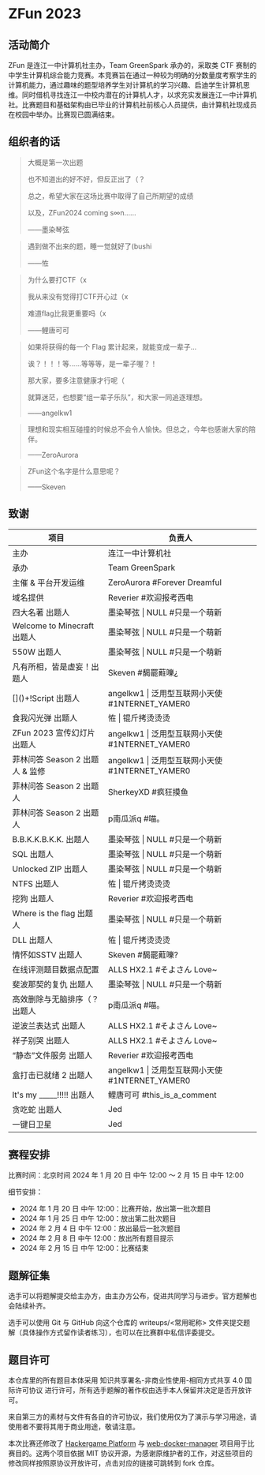 # ZFun 2023

## 活动简介

ZFun 是连江一中计算机社主办，Team GreenSpark 承办的，采取类 CTF 赛制的中学生计算机综合能力竞赛。本竞赛旨在通过一种较为明确的分数量度考察学生的计算机能力，通过趣味的题型培养学生对计算机的学习兴趣、启迪学生计算机思维。同时借机寻找连江一中校内潜在的计算机人才，以求充实发展连江一中计算机社。比赛题目和基础架构由已毕业的计算机社前核心人员提供，由计算机社现成员在校园中举办。比赛现已圆满结束。

## 组织者的话

> 大概是第一次出题
> 
> 也不知道出的好不好，但反正出了（？
> 
> 总之，希望大家在这场比赛中取得了自己所期望的成绩
> 
> 以及，ZFun2024 coming s∞n……
>
> ——墨染琴弦

> 遇到做不出来的题，睡一觉就好了(bushi
>
> ——恠

> 为什么要打CTF（x
> 
> 我从来没有觉得打CTF开心过（x
> 
> 难道flag比我更重要吗（x
>
> ——鲤唐可可

> 如果将获得的每一个 Flag 累计起来，就能变成一辈子...
> 
> 诶？！！！等......等等等，是一辈子喔？！
> 
> 那大家，要多注意健康才行呢（
> 
> 就算迷茫，也想要“组一辈子乐队”，和大家一同追逐理想。
>
> ——angelkw1

> 理想和现实相互碰撞的时候总不会令人愉快。但总之，今年也感谢大家的陪伴。
>
> ——ZeroAurora

> ZFun这个名字是什么意思呢？
>
> ——Skeven

## 致谢

| 项目                               | 负责人                                              |
|----------------------------------|--------------------------------------------------|
| 主办                               | 连江一中计算机社                                         |
| 承办                               | Team GreenSpark                                  |
| 主催 & 平台开发运维                      | ZeroAurora \#Forever Dreamful                  |
| 域名提供                             | Reverier \#欢迎报考西电                                |
| 四大名著 出题人                         | 墨染琴弦 \| NULL \#只是一个萌新                            |
| Welcome to Minecraft 出题人         | 墨染琴弦 \| NULL \#只是一个萌新                            |
| 550W 出题人                         | 墨染琴弦 \| NULL \#只是一个萌新                            |
| 凡有所相，皆是虚妄！出题人                    | Skeven \#馤罷蘣嚛¿                                   |
| \[\]\(\)\+\!Script 出题人           | angelkw1 \| 泛用型互联网小天使 \#1NTERNET\_YAMER0         |
| 食我闪光弹 出题人                        | 恠 \| 锟斤拷烫烫烫                                      |
| ZFun 2023 宣传幻灯片 出题人              | angelkw1 \| 泛用型互联网小天使 \#1NTERNET\_YAMER0         |
| 菲林问答 Season 2 出题人 & 监修           | angelkw1 \| 泛用型互联网小天使 \#1NTERNET\_YAMER0         |
| 菲林问答 Season 2 出题人                | SherkeyXD \#疯狂摸鱼                                 |
| 菲林问答 Season 2 出题人                | p南瓜派q \#喵。                                       |
| B\.B\.K\.K\.B\.K\.K\. 出题人        | 墨染琴弦 \| NULL \#只是一个萌新                            |
| SQL 出题人                          | 墨染琴弦 \| NULL \#只是一个萌新                            |
| Unlocked ZIP 出题人                 | 墨染琴弦 \| NULL \#只是一个萌新                            |
| NTFS 出题人                         | 恠 \| 锟斤拷烫烫烫                                      |
| 挖狗 出题人                           | Reverier \#欢迎报考西电                                |
| Where is the flag 出题人            | 墨染琴弦 \| NULL \#只是一个萌新                            |
| DLL 出题人                          | 恠 \| 锟斤拷烫烫烫                                      |
| 情怀如SSTV 出题人                      | Skeven \#馤罷蘣嚛?                                   |
| 在线评测题目数据点配置                      | ALLS HX2\.1 \#そよさん Love~                         |
| 斐波那契的复仇 出题人                      | 墨染琴弦 \| NULL \#只是一个萌新                            |
| 高效删除与无脑排序（？出题人                   | p南瓜派q \#喵。                                       |
| 逆波兰表达式 出题人                       | ALLS HX2\.1 \#そよさん Love~                         |
| 祥子别哭 出题人                         | ALLS HX2\.1 \#そよさん Love~                         |
| “静态”文件服务 出题人                     | Reverier \#欢迎报考西电                                |
| 盒打击已就绪 2 出题人                     | angelkw1 \| 泛用型互联网小天使 \#1NTERNET\_YAMER0         |
| It's my \_\_\_\_\_\!\!\!\!\! 出题人 | 鲤唐可可 \#this\_is\_a\_comment                      |
| 贪吃蛇 出题人                          | Jed                                              |
| 一键日卫星                            | Jed                                              |



## 赛程安排

比赛时间：北京时间 2024 年 1 月 20 日 中午 12:00 ～ 2 月 15 日 中午 12:00

细节安排：

- 2024 年 1 月 20 日 中午 12:00：比赛开始，放出第一批次题目
- 2024 年 1 月 25 日 中午 12:00：放出第二批次题目
- 2024 年 2 月 4 日 中午 12:00：放出最后一批次题目
- 2024 年 2 月 8 日 中午 12:00：放出所有题目提示
- 2024 年 2 月 15 日 中午 12:00：比赛结束

## 题解征集

选手可以将题解提交给主办方，由主办方公布，促进共同学习与进步。官方题解也会陆续补齐。

选手可以使用 Git 与 GitHub 向这个仓库的 writeups/<常用昵称> 文件夹提交题解（具体操作方式留作读者练习），也可以在比赛群中私信评委提交。

## 题目许可

本仓库里的所有题目本体采用 知识共享署名-非商业性使用-相同方式共享 4.0 国际许可协议 进行许可，所有选手题解的著作权由选手本人保留并决定是否开放许可。

来自第三方的素材与文件有各自的许可协议，我们使用仅为了演示与学习用途，请使用者不要将其用于商业用途，敬请注意。

本次比赛还修改了 [Hackergame Platform](https://github.com/NoSparkHere/hackergame) 与 [web-docker-manager](https://github.com/NoSparkHere/web-docker-manager) 项目用于比赛目的。这两个项目依据 MIT 协议开源，为感谢原维护者的工作，对这些项目的修改同样按照原协议开放许可，点击对应的链接可跳转到 fork 仓库。
